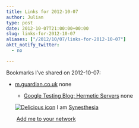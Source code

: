 ```yaml
---
title: Links for 2012-10-07
author: Julian
type: post
date: 2012-10-07T21:00:00+00:00
slug: links-for-2012-10-07 
aliases: ["/2012/10/07/links-for-2012-10-07"]
aktt_notify_twitter:
  - no

---
```

Bookmarks I&#8217;ve shared on 2012-10-07:

  * [m.guardian.co.uk][1] 
    none</li> 
    
      * [Google Testing Blog: Hermetic Servers][2] 
        none</li> </ul> 
        
        <p class="deliciouslink">
          <a href="https://del.icio.us/synesthesia" title="See all my bookmarks on del.icio.us"><img src="https://www.synesthesia.co.uk/images/deliciousicon.jpg" alt="Delicious icon" /></a>&nbsp;I am <a href="https://del.icio.us/synesthesia" title="See all my bookmarks on del.icio.us">Synesthesia</a>
        </p>
        
        <p class="deliciouslink">
          <a href="https://del.icio.us/network?add=synesthesia" title="Add me to your del.icio.us network"><img src="https://www.synesthesia.co.uk/images/add.gif" alt="" /></a>&nbsp;<a href="https://del.icio.us/network?add=synesthesia" title="Add me to your del.icio.us network">Add me to your network</a>
        </p>

 [1]: https://m.guardian.co.uk/news/datablog/2012/oct/05/educational-inequality-scotland-data?cat=news
 [2]: https://googletesting.blogspot.it/2012/10/hermetic-servers.html?m=1